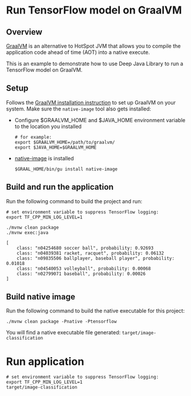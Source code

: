 # Run TensorFlow model on GraalVM

## Overview

[GraalVM](https://www.graalvm.org/) is an alternative to HotSpot JVM that allows you to compile the application
code ahead of time (AOT) into a native execute.

This is an example to demonstrate how to use Deep Java Library to run a TensorFlow model on GraalVM.  

## Setup

Follows the [GraalVM installation instruction](https://www.graalvm.org/getting-started/#install-graalvm) to set up
GraalVM on your system. Make sure the `native-image` tool also gets installed:
- Configure $GRAALVM_HOME and $JAVA_HOME environment variable to the location you installed
    ```shell script
    # for example:
    export $GRAALVM_HOME=/path/to/graalvm/
    export $JAVA_HOME=$GRAALVM_HOME
    ```
- [native-image](https://www.graalvm.org/getting-started/#native-images) is installed
    ```shell script
    $GRAAL_HOME/bin/gu install native-image
    ```

## Build and run the application
Run the following command to build the project and run:
```shell script
# set environment variable to suppress TensorFlow logging:
export TF_CPP_MIN_LOG_LEVEL=1

./mvnw clean package
./mvnw exec:java

[
	class: "n04254680 soccer ball", probability: 0.92693
	class: "n04039381 racket, racquet", probability: 0.06132
	class: "n09835506 ballplayer, baseball player", probability: 0.01018
	class: "n04540053 volleyball", probability: 0.00068
	class: "n02799071 baseball", probability: 0.00026
]
```
   
## Build native image

Run the following command to build the native executable for this project:
```shell script
./mvnw clean package -Pnative -Ptensorflow
```

You will find a native executable file generated: `target/image-classification`

# Run application

```shell script
# set environment variable to suppress TensorFlow logging:
export TF_CPP_MIN_LOG_LEVEL=1
target/image-classification
```
